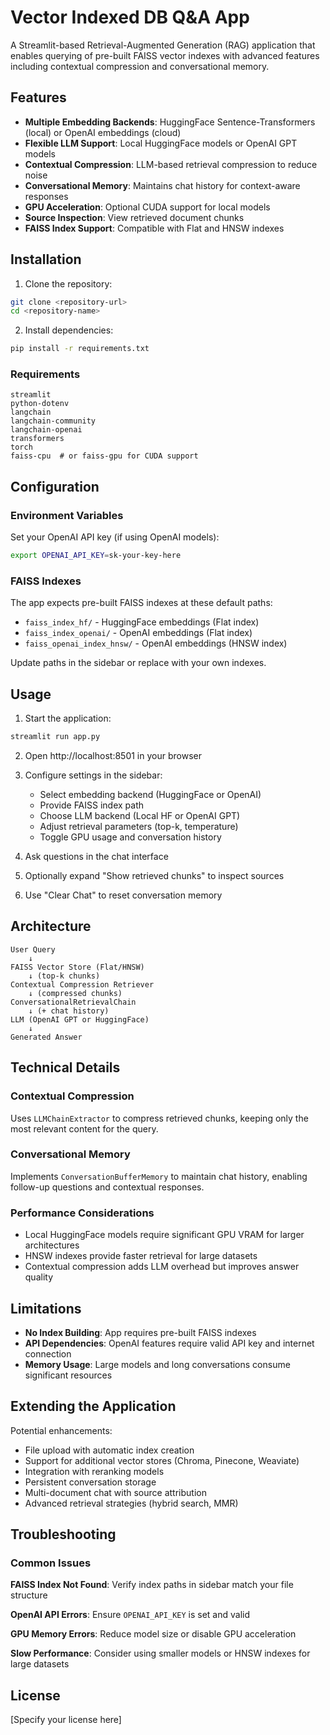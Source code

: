 # Vector Indexed DB Q&A App

A Streamlit-based Retrieval-Augmented Generation (RAG) application that enables querying of pre-built FAISS vector indexes with advanced features including contextual compression and conversational memory.

## Features

- **Multiple Embedding Backends**: HuggingFace Sentence-Transformers (local) or OpenAI embeddings (cloud)
- **Flexible LLM Support**: Local HuggingFace models or OpenAI GPT models
- **Contextual Compression**: LLM-based retrieval compression to reduce noise
- **Conversational Memory**: Maintains chat history for context-aware responses
- **GPU Acceleration**: Optional CUDA support for local models
- **Source Inspection**: View retrieved document chunks
- **FAISS Index Support**: Compatible with Flat and HNSW indexes

## Installation

1. Clone the repository:
```bash
git clone <repository-url>
cd <repository-name>
```

2. Install dependencies:
```bash
pip install -r requirements.txt
```

### Requirements

```
streamlit
python-dotenv
langchain
langchain-community
langchain-openai
transformers
torch
faiss-cpu  # or faiss-gpu for CUDA support
```

## Configuration

### Environment Variables

Set your OpenAI API key (if using OpenAI models):
```bash
export OPENAI_API_KEY=sk-your-key-here
```

### FAISS Indexes

The app expects pre-built FAISS indexes at these default paths:
- `faiss_index_hf/` - HuggingFace embeddings (Flat index)
- `faiss_index_openai/` - OpenAI embeddings (Flat index)  
- `faiss_openai_index_hnsw/` - OpenAI embeddings (HNSW index)

Update paths in the sidebar or replace with your own indexes.

## Usage

1. Start the application:
```bash
streamlit run app.py
```

2. Open http://localhost:8501 in your browser

3. Configure settings in the sidebar:
   - Select embedding backend (HuggingFace or OpenAI)
   - Provide FAISS index path
   - Choose LLM backend (Local HF or OpenAI GPT)
   - Adjust retrieval parameters (top-k, temperature)
   - Toggle GPU usage and conversation history

4. Ask questions in the chat interface

5. Optionally expand "Show retrieved chunks" to inspect sources

6. Use "Clear Chat" to reset conversation memory

## Architecture

```
User Query
    ↓
FAISS Vector Store (Flat/HNSW)
    ↓ (top-k chunks)
Contextual Compression Retriever
    ↓ (compressed chunks)
ConversationalRetrievalChain
    ↓ (+ chat history)
LLM (OpenAI GPT or HuggingFace)
    ↓
Generated Answer
```

## Technical Details

### Contextual Compression
Uses `LLMChainExtractor` to compress retrieved chunks, keeping only the most relevant content for the query.

### Conversational Memory
Implements `ConversationBufferMemory` to maintain chat history, enabling follow-up questions and contextual responses.

### Performance Considerations
- Local HuggingFace models require significant GPU VRAM for larger architectures
- HNSW indexes provide faster retrieval for large datasets
- Contextual compression adds LLM overhead but improves answer quality

## Limitations

- **No Index Building**: App requires pre-built FAISS indexes
- **API Dependencies**: OpenAI features require valid API key and internet connection
- **Memory Usage**: Large models and long conversations consume significant resources

## Extending the Application

Potential enhancements:
- File upload with automatic index creation
- Support for additional vector stores (Chroma, Pinecone, Weaviate)
- Integration with reranking models
- Persistent conversation storage
- Multi-document chat with source attribution
- Advanced retrieval strategies (hybrid search, MMR)

## Troubleshooting

### Common Issues

**FAISS Index Not Found**: Verify index paths in sidebar match your file structure

**OpenAI API Errors**: Ensure `OPENAI_API_KEY` is set and valid

**GPU Memory Errors**: Reduce model size or disable GPU acceleration

**Slow Performance**: Consider using smaller models or HNSW indexes for large datasets

## License

[Specify your license here]